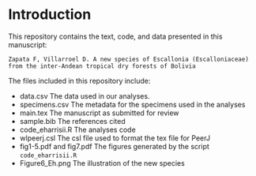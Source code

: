 # Introduction #

This repository contains the text, code, and data presented in this manuscript:

    Zapata F, Villarroel D. A new species of Escallonia (Escalloniaceae) from the inter-Andean tropical dry forests of Bolivia
  
The files included in this repository include:

* data.csv The data used in our analyses.
* specimens.csv The metadata for the specimens used in the analyses
* main.tex The manuscript as submitted for review
* sample.bib The references cited
* code_eharrisii.R The analyses code
* wlpeerj.csl The csl file used to format the tex file for PeerJ
* fig1-5.pdf and fig7.pdf The figures generated by the script `code_eharrisii.R`
* Figure6_Eh.png The illustration of the new species
